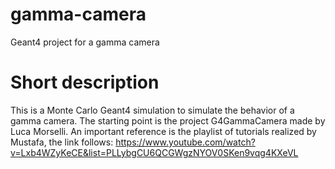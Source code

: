 # gamma-camera
Geant4 project for a gamma camera

# Short description
This is a Monte Carlo Geant4 simulation to simulate the behavior of a gamma camera.
The starting point is the project G4GammaCamera made by Luca Morselli.
An important reference is the playlist of tutorials realized by Mustafa, the link follows:
https://www.youtube.com/watch?v=Lxb4WZyKeCE&list=PLLybgCU6QCGWgzNYOV0SKen9vqg4KXeVL
